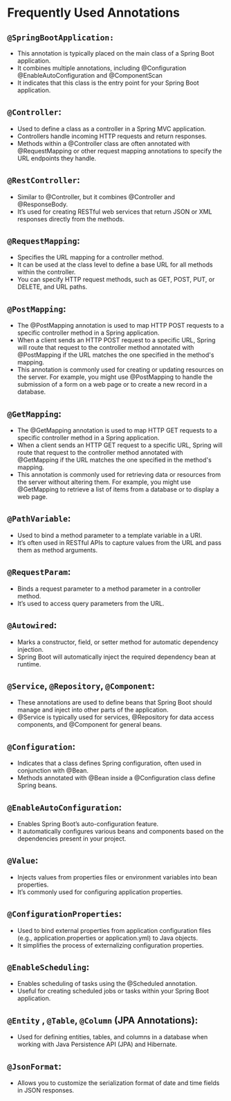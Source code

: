 # Frequently Used Annotations
## `@SpringBootApplication:`
* This annotation is typically placed on the main class of a Spring Boot application.
* It combines multiple annotations, including @Configuration @EnableAutoConfiguration and @ComponentScan
* It indicates that this class is the entry point for your Spring Boot application.
## `@Controller`:
* Used to define a class as a controller in a Spring MVC application.
* Controllers handle incoming HTTP requests and return responses.
* Methods within a @Controller class are often annotated with @RequestMapping or other request mapping annotations to specify the URL endpoints they handle.
## `@RestController`:
* Similar to @Controller, but it combines @Controller and @ResponseBody.
* It’s used for creating RESTful web services that return JSON or XML responses directly from the methods.
## `@RequestMapping`:
* Specifies the URL mapping for a controller method.
* It can be used at the class level to define a base URL for all methods within the controller.
* You can specify HTTP request methods, such as GET, POST, PUT, or DELETE, and URL paths.
## `@PostMapping`:
* The @PostMapping annotation is used to map HTTP POST requests to a specific controller method in a Spring application.
* When a client sends an HTTP POST request to a specific URL, Spring will route that request to the controller method annotated with @PostMapping if the URL matches the one specified in the method's mapping.
* This annotation is commonly used for creating or updating resources on the server. For example, you might use @PostMapping to handle the submission of a form on a web page or to create a new record in a database.
## `@GetMapping`:
* The @GetMapping annotation is used to map HTTP GET requests to a specific controller method in a Spring application.
* When a client sends an HTTP GET request to a specific URL, Spring will route that request to the controller method annotated with @GetMapping if the URL matches the one specified in the method's mapping.
* This annotation is commonly used for retrieving data or resources from the server without altering them. For example, you might use @GetMapping to retrieve a list of items from a database or to display a web page.
## `@PathVariable`:
* Used to bind a method parameter to a template variable in a URI.
* It’s often used in RESTful APIs to capture values from the URL and pass them as method arguments.
## `@RequestParam`:
* Binds a request parameter to a method parameter in a controller method.
* It’s used to access query parameters from the URL.
## `@Autowired`:
* Marks a constructor, field, or setter method for automatic dependency injection.
* Spring Boot will automatically inject the required dependency bean at runtime.
## `@Service`, `@Repository`, `@Component`:
- These annotations are used to define beans that Spring Boot should manage and inject into other parts of the application.
- @Service is typically used for services, @Repository for data access components, and @Component for general beans.
## `@Configuration`:
* Indicates that a class defines Spring configuration, often used in conjunction with @Bean.
* Methods annotated with @Bean inside a @Configuration class define Spring beans.
## `@EnableAutoConfiguration`:
* Enables Spring Boot’s auto-configuration feature.
* It automatically configures various beans and components based on the dependencies present in your project.
## `@Value`:
* Injects values from properties files or environment variables into bean properties.
* It’s commonly used for configuring application properties.
## `@ConfigurationProperties`:
* Used to bind external properties from application configuration files (e.g., application.properties or application.yml) to Java objects.
* It simplifies the process of externalizing configuration properties.
## `@EnableScheduling`:
* Enables scheduling of tasks using the @Scheduled annotation.
* Useful for creating scheduled jobs or tasks within your Spring Boot application.
## `@Entity` , `@Table`, `@Column` (JPA Annotations):
* Used for defining entities, tables, and columns in a database when working with Java Persistence API (JPA) and Hibernate.
## `@JsonFormat`:
* Allows you to customize the serialization format of date and time fields in JSON responses.
